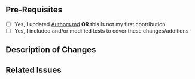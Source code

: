 ## Pre-Requisites
- [ ] Yes, I updated [Authors.md](../Authors.md) **OR** this is not my first contribution
- [ ] Yes, I included and/or modified tests to cover these changes/additions

## Description of Changes
<!-- Enter a description of what this PR adds/changes -->

## Related Issues
<!-- Include a list and brief description of any tracked issues -->
<!-- e.g., "Fixes #123 - A bug that crashes the app" -->
<!-- NOTE: Each bugfix needs to use the "Fixes" or "Closes" and needs to be on its own line -->
